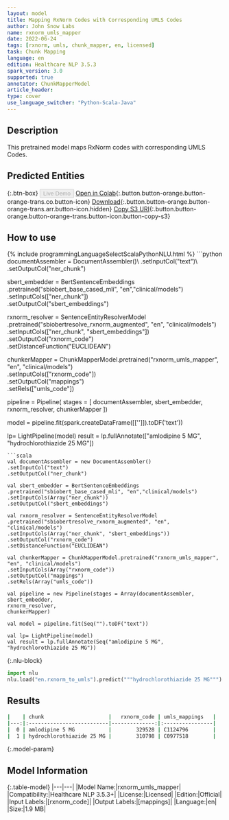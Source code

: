```yaml
---
layout: model
title: Mapping RxNorm Codes with Corresponding UMLS Codes
author: John Snow Labs
name: rxnorm_umls_mapper
date: 2022-06-24
tags: [rxnorm, umls, chunk_mapper, en, licensed]
task: Chunk Mapping
language: en
edition: Healthcare NLP 3.5.3
spark_version: 3.0
supported: true
annotator: ChunkMapperModel
article_header:
type: cover
use_language_switcher: "Python-Scala-Java"
---
```


## Description

This pretrained model maps RxNorm codes with corresponding UMLS Codes.

## Predicted Entities



{:.btn-box}
<button class="button button-orange" disabled>Live Demo</button>
[Open in Colab](https://colab.research.google.com/github/JohnSnowLabs/spark-nlp-workshop/blob/master/tutorials/Certification_Trainings/Healthcare/26.Chunk_Mapping.ipynb){:.button.button-orange.button-orange-trans.co.button-icon}
[Download](https://s3.amazonaws.com/auxdata.johnsnowlabs.com/clinical/models/rxnorm_umls_mapper_en_3.5.3_3.0_1656088714126.zip){:.button.button-orange.button-orange-trans.arr.button-icon.hidden}
[Copy S3 URI](s3://auxdata.johnsnowlabs.com/clinical/models/rxnorm_umls_mapper_en_3.5.3_3.0_1656088714126.zip){:.button.button-orange.button-orange-trans.button-icon.button-copy-s3}

## How to use



<div class="tabs-box" markdown="1">
{% include programmingLanguageSelectScalaPythonNLU.html %}
```python
documentAssembler = DocumentAssembler()\
.setInputCol("text")\
.setOutputCol("ner_chunk")

sbert_embedder = BertSentenceEmbeddings\
.pretrained("sbiobert_base_cased_mli", "en","clinical/models")\
.setInputCols(["ner_chunk"])\
.setOutputCol("sbert_embeddings")

rxnorm_resolver = SentenceEntityResolverModel\
.pretrained("sbiobertresolve_rxnorm_augmented", "en", "clinical/models")\
.setInputCols(["ner_chunk", "sbert_embeddings"])\
.setOutputCol("rxnorm_code")\
.setDistanceFunction("EUCLIDEAN")

chunkerMapper = ChunkMapperModel.pretrained("rxnorm_umls_mapper", "en", "clinical/models")\
.setInputCols(["rxnorm_code"])\
.setOutputCol("mappings")\
.setRels(["umls_code"])


pipeline = Pipeline(
stages = [
documentAssembler,
sbert_embedder,
rxnorm_resolver,
chunkerMapper
])

model = pipeline.fit(spark.createDataFrame([['']]).toDF('text')) 

lp= LightPipeline(model)
result = lp.fullAnnotate(["amlodipine 5 MG", "hydrochlorothiazide 25 MG"])
```
```scala
val documentAssembler = new DocumentAssembler()
.setInputCol("text")
.setOutputCol("ner_chunk")

val sbert_embedder = BertSentenceEmbeddings
.pretrained("sbiobert_base_cased_mli", "en","clinical/models")
.setInputCols(Array("ner_chunk"))
.setOutputCol("sbert_embeddings")

val rxnorm_resolver = SentenceEntityResolverModel
.pretrained("sbiobertresolve_rxnorm_augmented", "en", "clinical/models")
.setInputCols(Array("ner_chunk", "sbert_embeddings"))
.setOutputCol("rxnorm_code")
.setDistanceFunction("EUCLIDEAN")

val chunkerMapper = ChunkMapperModel.pretrained("rxnorm_umls_mapper", "en", "clinical/models")
.setInputCols(Array("rxnorm_code"))
.setOutputCol("mappings")
.setRels(Array("umls_code"))

val pipeline = new Pipeline(stages = Array(documentAssembler,
sbert_embedder,
rxnorm_resolver,
chunkerMapper)

val model = pipeline.fit(Seq("").toDF("text"))

val lp= LightPipeline(model)
val result = lp.fullAnnotate(Seq("amlodipine 5 MG", "hydrochlorothiazide 25 MG"))
```


{:.nlu-block}
```python
import nlu
nlu.load("en.rxnorm_to_umls").predict("""hydrochlorothiazide 25 MG""")
```

</div>

## Results

```bash
|    | chunk                     |   rxnorm_code | umls_mappings   |
|---:|:--------------------------|--------------:|:----------------|
|  0 | amlodipine 5 MG           |        329528 | C1124796        |
|  1 | hydrochlorothiazide 25 MG |        310798 | C0977518        |
```

{:.model-param}
## Model Information

{:.table-model}
|---|---|
|Model Name:|rxnorm_umls_mapper|
|Compatibility:|Healthcare NLP 3.5.3+|
|License:|Licensed|
|Edition:|Official|
|Input Labels:|[rxnorm_code]|
|Output Labels:|[mappings]|
|Language:|en|
|Size:|1.9 MB|